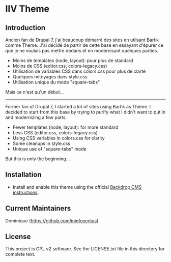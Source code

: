 # IIV Theme

## Introduction

Ancien fan de Drupal 7, j'ai beaucoup démarré des sites en utilsant Bartik comme Theme.
J'ai décidé de partir de cette base en essayant d'épurer ce que je ne voulais pas mettre dedans et en modernisant quelques parties.

- Moins de templates (node, layout): pour plus de standard
- Moins de CSS (editor.css, colors-legacy.css)
- Utilisation de variables CSS dans colors.css pour plus de clarté
- Quelques netoyages dans style.css
- Utilisation unique du mode "square-tabs"


Mais ce n'est qu'un début...

-------

Former fan of Drupal 7, I started a lot of sites using Bartik as Theme.
I decided to start from this base by trying to purify what I didn't want to put in and modernizing a few parts.

- Fewer templates (node, layout): for more standard
- Less CSS (editor.css, colors-legacy.css)
- Using CSS variables in colors.css for clarity
- Some cleanups in style.css
- Unique use of "square-tabs" mode


But this is only the beginning...

## Installation

 - Install and enable this theme using the official [Backdrop CMS instructions](https://backdropcms.org/guide/themes).

## Current Maintainers
Dominique (https://github.com/ininfoveritas)

## License

This project is GPL v2 software.
See the LICENSE.txt file in this directory for complete text.
